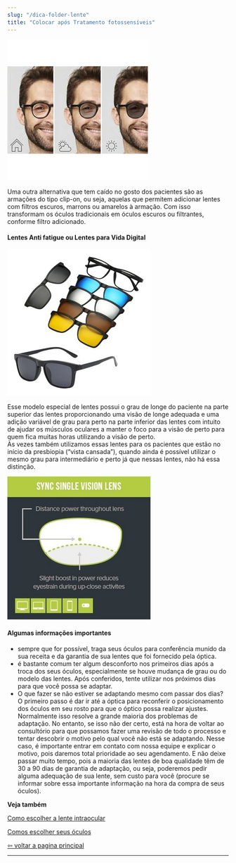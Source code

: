 ```yaml
---
slug: "/dica-folder-lente"
title: "Colocar após Tratamento fotossensíveis"
---
```

![](../../src/images/folder-lente1.jpg)    

Uma outra alternativa que tem caído no gosto dos pacientes são as armações do tipo clip-on, ou seja, aquelas que permitem adicionar lentes com filtros escuros, marrons ou amarelos à armação. Com isso transformam os óculos tradicionais em óculos escuros ou filtrantes, conforme filtro adicionado.

#### Lentes Anti fatigue ou Lentes para Vida Digital
![](../../src/images/folder-lente2.jpg)    

Esse modelo especial de lentes possui o grau de longe do paciente na parte superior das lentes proporcionando uma visão de longe adequada e uma adição variável de grau para perto na parte inferior das lentes com intuito de ajudar os músculos oculares a manter o foco para a visão de perto para quem fica muitas horas utilizando a visão de perto.   
Às vezes também utilizamos essas lentes para os pacientes que estão no início da presbiopia (“vista cansada”), quando ainda é possível utilizar o mesmo grau para intermediário e perto já que nessas lentes, não há essa distinção. 

![](../../src/images/folder-lente3.jpg)  

#### Algumas informações importantes   
- sempre que for possível, traga seus óculos para conferência munido da sua receita e da garantia de sua lentes que foi fornecido pela óptica. 
- é bastante comum ter algum desconforto nos primeiros dias após a troca dos seus óculos, especialmente se houve mudança de grau ou do modelo das lentes. Após conferidos, tente utilizar nos próximos dias para que você possa se adaptar. 
- O que fazer se não estiver se adaptando mesmo com passar dos dias? 
O primeiro passo é dar ir até a óptica para reconferir o posicionamento dos óculos em seu rosto para que o óptico possa realizar ajustes. Normalmente isso resolve a grande maioria dos problemas de adaptação. 
No entanto, se isso não der certo, está na hora de voltar ao consultório para que possamos fazer uma revisão de todo o processo e tentar descobrir o motivo pelo qual você não está se adaptando. Nesse caso, é importante entrar em contato com nossa equipe e explicar o motivo, pois daremos total prioridade ao seu agendamento. E não deixe passar muito tempo, pois a maioria das lentes de boa qualidade têm de 30 a 90 dias de garantia de adaptação, ou seja, poderemos pedir alguma adequação de sua lente, sem custo para você (procure se informar sobre essa importante informação na hora da compra de seus óculos).

**Veja também**  

 [Como escolher a lente intraocular](/dica-lentes)    
   
  [Comos escolher seus óculos](/dica-oculos) 
   
 [⇦ voltar a pagina principal](/) 

----------------------------------------------------------------------------------------------------